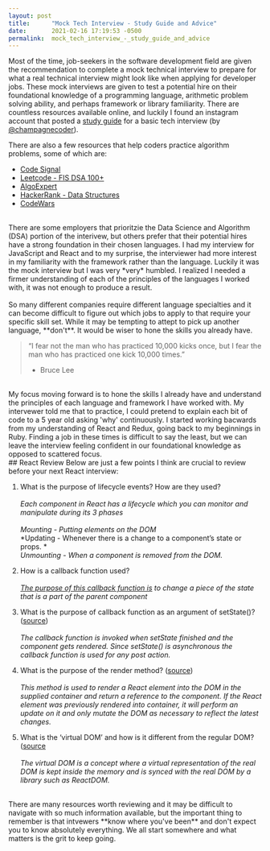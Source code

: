 ```yaml
---
layout: post
title:      "Mock Tech Interview - Study Guide and Advice"
date:       2021-02-16 17:19:53 -0500
permalink:  mock_tech_interview_-_study_guide_and_advice
---
```



   Most of the time, job-seekers in the software development field are given the recommendation to complete a mock technical interview to prepare for what a real technical interview might look like when applying for developer jobs. These mock interviews are given to test a potential hire on their foundational knowledge of a programming language, arithmetic problem solving ability, and perhaps framework or library familiarity. There are countless resources available online, and luckily I found an instagram account that posted a [study guide](https://docs.google.com/spreadsheets/d/124ehfzCzZc-eXLAhwLJx5dXo7ooc7RV_qlodSEvMT58/edit?usp=sharing) for a basic tech interview (by [@champagnecoder](http://www.instagram.com/champagnecoder/)). <br>
	 
There are also a few resources that help coders practice algorithm problems, some of which are:
* [Code Signal](https://codesignal.com/)
* [Leetcode - FIS DSA 100+](https://leetcode.com/list/5r99deem/)
* [AlgoExpert](https://www.algoexpert.io/questions)
* [HackerRank - Data Structures](https://www.hackerrank.com/domains/data-structures)
* [CodeWars](https://www.codewars.com/)


<br>
   There are some employers that prioritzie the Data Science and Algorithm (DSA) portion of the interivew, but others prefer that their potential hires have a strong foundation in their chosen languages. I had my interview for JavaScript and React and to my surprise, the interviewer had more interest in my familiarity with the framework rather than the language. Luckily it was the mock interview but I was very *very* humbled. I realized I needed a firmer understanding of each of the principles of the languages I worked with, it was not enough to produce a result. <br><br>
So many different companies require different language specialties and it can become difficult to figure out which jobs to apply to that require your specific skill set. While it may be tempting to attept to pick up another language, **don't**. It would be wiser to hone the skills you already have. 
	 
	 
> 	 “I fear not the man who has practiced 10,000 kicks once, but I fear the man who has practiced one kick 10,000 times.”
> 	 - Bruce Lee
> 	 

<br>
My focus moving forward is to hone the skills I already have and understand the principles of each language and framework I have worked with. My intervewer told me that to practice, I could pretend to explain each bit of code to a 5 year old asking 'why' continuously. I started working bacwards from my understanding of React and Redux, going back to my beginnings in Ruby. Finding a job in these times is difficult to say the least, but we can leave the interview feeling confident in our foundational knowledge as opposed to scattered focus. <br>
## React Review
Below are just a few points I think are crucial to review before your next React interview: <br>

1. What is the purpose of lifecycle events? How are they used?<br><br>
   *Each component in React has a lifecycle which you can monitor and manipulate during its 3 phases*<br><br>
	 *Mounting - Putting elements on the DOM* <br>
	 *Updating - Whenever there is a change to a component’s state or props. *<br>
	 *Unmounting - When a component is removed from the DOM.* <br>
2. How is a callback function used? <br><br>
   *[The purpose of this callback function is](https://medium.com/@thejasonfile/callback-functions-in-react-e822ebede766#:~:text=Information%20in%20React%20gets%20passed,parent%20to%20child%20as%20props.&text=The%20purpose%20of%20this%20callback,This%20closes%20the%20data%20loop.) to change a piece of the state that is a part of the parent component*<br>
	 
3. What is the purpose of callback function as an argument of setState()?([source](https://github.com/sudheerj/reactjs-interview-questions))<br><br>
   *The callback function is invoked when setState finished and the component gets rendered. Since setState() is asynchronous the callback function is used for any post action.*<br>
	 
4. What is the purpose of the render method? ([source](https://github.com/sudheerj/reactjs-interview-questions))<br><br>
  *This method is used to render a React element into the DOM in the supplied container and return a reference to the component. If the React element was previously rendered into container, it will perform an update on it and only mutate the DOM as necessary to reflect the latest changes.* <br>
	
5. What is the ‘virtual DOM’  and how is it different from the regular DOM?([source](https://www.interviewbit.com/react-interview-questions/#react-react-dom)<br><br>
   *The virtual DOM is a concept where a virtual representation of the real DOM is kept inside the memory and is synced with the real DOM by a library such as ReactDOM.*<br>
<br>
There are many resources worth reviewing and it may be difficult to navigate with so much information available, but the important thing to remember is that intvewers **know where you've been** and don't expect you to know absolutely everything. We all start somewhere and what matters is the grit to keep going.

